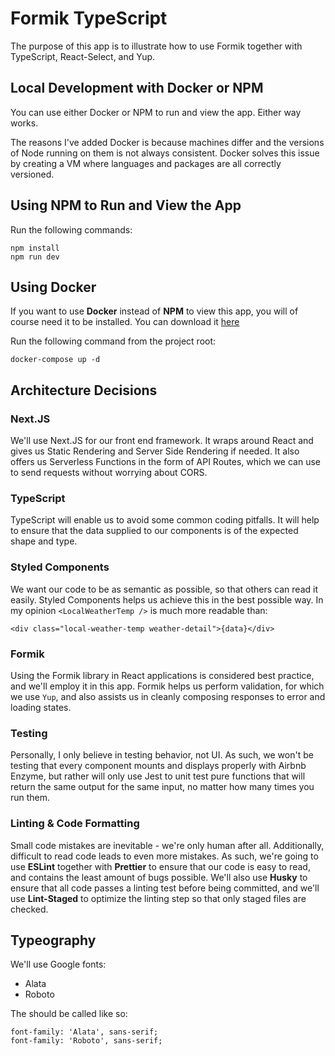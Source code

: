 # Formik TypeScript

The purpose of this app is to illustrate how to use Formik together with TypeScript, React-Select, and Yup.

## Local Development with Docker or NPM

You can use either Docker or NPM to run and view the app. Either way works.

The reasons I've added Docker is because machines differ and the versions of Node running on them is not always consistent. Docker solves this issue by creating a VM where languages and packages are all correctly versioned.

## Using NPM to Run and View the App

Run the following commands:

    npm install
    npm run dev

## Using Docker

If you want to use **Docker** instead of **NPM** to view this app, you will of course need it to be installed. You can download it [here](https://www.docker.com/get-started)

Run the following command from the project root:

    docker-compose up -d

## Architecture Decisions

### Next.JS

We'll use Next.JS for our front end framework. It wraps around React and gives us Static Rendering and Server Side Rendering if needed. It also offers us Serverless Functions in the form of API Routes, which we can use to send requests without worrying about CORS.

### TypeScript

TypeScript will enable us to avoid some common coding pitfalls. It will help to ensure that the data supplied to our components is of the expected shape and type.

### Styled Components

We want our code to be as semantic as possible, so that others can read it easily. Styled Components helps us achieve this in the best possible way. In my opinion `<LocalWeatherTemp />` is much more readable than:

    <div class="local-weather-temp weather-detail">{data}</div>

### Formik

Using the Formik library in React applications is considered best practice, and we'll employ it in this app. Formik helps us perform validation, for which we use `Yup`, and also assists us in cleanly composing responses to error and loading states.

### Testing

Personally, I only believe in testing behavior, not UI. As such, we won't be testing that every component mounts and displays properly with Airbnb Enzyme, but rather will only use Jest to unit test pure functions that will return the same output for the same input, no matter how many times you run them.

### Linting & Code Formatting

Small code mistakes are inevitable - we're only human after all. Additionally, difficult to read code leads to even more mistakes. As such, we're going to use **ESLint** together with **Prettier** to ensure that our code is easy to read, and contains the least amount of bugs possible. We'll also use **Husky** to ensure that all code passes a linting test before being committed, and we'll use **Lint-Staged** to optimize the linting step so that only staged files are checked.

## Typeography

We'll use Google fonts:

- Alata
- Roboto

The should be called like so:

    font-family: 'Alata', sans-serif;
    font-family: 'Roboto', sans-serif;
